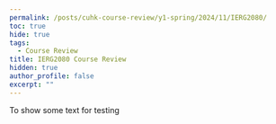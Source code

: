 ```yaml
---
permalink: /posts/cuhk-course-review/y1-spring/2024/11/IERG2080/
toc: true
hide: true
tags:
  - Course Review
title: IERG2080 Course Review
hidden: true
author_profile: false
excerpt: ""
---
```



To show some text for testing
